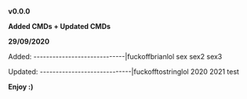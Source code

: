 **v0.0.0**

**Added CMDs + Updated CMDs**

**29/09/2020**

Added:
-----------------------------|fuckoffbrianlol
sex
sex2
sex3

Updated:
-----------------------------|fuckofftostringlol
2020
2021
test

**Enjoy :)**
